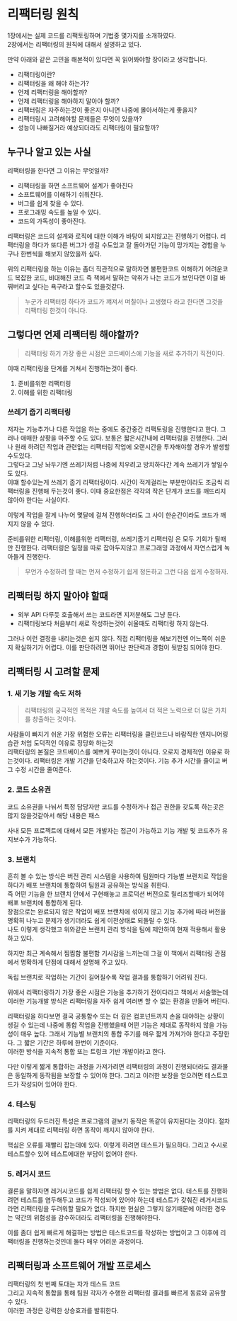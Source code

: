 # 리팩터링 원칙

1장에서는 실제 코드를 리팩토링하며 기법중 몇가지를 소개하였다.  
2장에서는 리팩터링의 원칙에 대해서 설명하고 있다.
  
만약 아래와 같은 고민을 해본적이 있다면 꼭 읽어봐야할 장이라고 생각합니다.  
- 리팩터링이란?
- 리팩터링을 왜 해야 하는가?
- 언제 리팩터링을 해야할까?
- 언제 리팩터링을 해야하지 말아야 할까?
- 리팩터링은 자주하는것이 좋은지 아니면 나중에 몰아서하는게 좋을지?
- 리팩터링시 고려해야할 문제들은 무엇이 있을까?
- 성능이 나빠질거라 예상되더라도 리팩터링이 필요할까?
  
## 누구나 알고 있는 사실
리팩터링을 한다면 그 이유는 무엇일까?
- 리팩터링을 하면 소프트웨어 설계가 좋아진다
- 소프트웨어를 이해하기 쉬워진다.
- 버그를 쉽게 찾을 수 있다.
- 프로그래밍 속도를 높일 수 있다.
- 코드의 가독성이 좋아진다.
  
리팩터링은 코드의 설계와 로직에 대한 이해가 바탕이 되지않고는 진행하기 어렵다. 리팩터링을 하다가 또다른 버그가 생길 수도있고 잘 돌아가던 기능이 망가지는 경험을 누구나 한번씩을 해보지 않았을까 싶다.
  
위의 리팩터링을 하는 이유는 좀더 직관적으로 말하자면 불편한코드 이해하기 어려운코드 복잡한 코드, 비대해진 코드 즉 책에서 말하는 악취가 나는 코드가 보인다면 이걸 바꿔버리고 싶다는 욕구라고 할수도 있을것같다.
  
> 누군가 리팩터링 하다가 코드가 꺠져서 며칠이나 고생했다 라고 한다면 그것을 리팩터링 한것이 아니다.
  
## 그렇다면 언제 리팩터링 해야할까?
> 리팩터링 하기 가장 좋은 시점은 코드베이스에 기능을 새로 추가하기 직전이다.
  
이때 리팩터링을 단계를 거쳐서 진행하는것이 좋다.
1. 준비를위한 리팩터링
2. 이해를 위한 리팩터링
  
### 쓰레기 줍기 리팩터링
저자는 기능추가나 다른 작업을 하는 중에도 중간중간 리팩토링을 진행한다고 한다. 그러나 애매한 상황을 마주할 수도 있다. 보통은 짧은시간내에 리팩터링을 진행한다. 그러나 원래 하려던 작업과 관련없는 리팩터링 작업에 오랜시간을 투자해야할 경우가 발생할 수도있다.  
그렇다고 그냥 놔두기엔 쓰레기처럼 나중에 치우려고 방치하다간 계속 쓰레기가 쌓일수도 있다.  
이떄 할수있는게 쓰레기 줍기 리팩터링이다. 시간이 적게걸리는 부분만이라도 조금씩 리팩터링을 진행해 두는것이 좋다. 이때 중요한점은 각각의 작은 단계가 코드를 깨뜨리지 않아야 한다는 사실이다.
  
이렇게 작업을 잘게 나누어 몇달에 걸쳐 진행하더라도 그 사이 한순간이라도 코드가 깨지지 않을 수 있다.
  
준비를위한 리팩터링, 이해를위한 리팩터링, 쓰레기줍기 리팩터링 은 모두 기회가 될때만 진행한다. 리팩터링은 일정을 따로 잡아두지않고 프로그래밍 과정에서 자연스럽게 녹아들게 진행한다.
  
> 무언가 수정하려 할 때는 먼저 수정하기 쉽게 정돈하고 그런 다음 쉽게 수정하자.
  
## 리팩터링 하지 말아야 할때
- 외부 API 다루듯 호출해서 쓰는 코드라면 지저분해도 그냥 둔다.
- 리팩터링보다 처음부터 새로 작성하는것이 쉬울때도 리팩터링 하지 않는다.
  
그러나 이런 결정을 내리는것은 쉽지 않다. 직접 리팩터링을 해보기전엔 어느쪽이 쉬운지 확실하기가 어렵다. 이를 판단하려면 뛰어난 판단력과 경험이 뒷받침 되어야 한다.

## 리팩터링 시 고려할 문제
### 1. 새 기능 개발 속도 저하
> 리팩터링의 궁극적인 목적은 개발 속도를 높여서 더 적은 노력으로 더 많은 가치를 창출하는 것이다.
  
사람들이 빠지기 쉬운 가장 위험한 오류는 리팩터링을 클린코드나 바람직한 엔지니어링 습관 처엄 도덕적인 이유로 정당화 하는것  
리팩터링의 본질은 코드베이스를 예쁘게 꾸미는것이 아니다. 오로지 경제적인 이유로 하는것이다. 리팩터링은 개발 기간을 단축하고자 하는것이다.  기능 추가 시간을 줄이고 버그 수정 시간을 줄여준다.
  
### 2.  코드 소유권
코드 소유권을 나눠서 특정 담당자만 코드를 수정하거나 접근 권한을 갖도록 하는곳은 많지 않을것같아서 해당 내용은 패스
  
사내 모든 프로젝트에 대해서 모든 개발자는 접근이 가능하고 기능 개발 및 코드추가 유지보수가 가능하다.
  
### 3. 브랜치
흔히 볼 수 있는 방식은 버전 관리 시스템을 사용하여 팀원마다 기능별 브랜치로 작업을 하다가 배포 브랜치에 통합하여 팀원과 공유하는 방식을 취한다.   
즉 어떤 기능을 한 브랜치 안에서 구현해놓고 프로덕션 버전으로 릴리즈할때가 되어야 배포 브랜치에 통합하게 된다.  
장점으로는 완료되지 않은 작업이 배포 브랜치에 섞이지 않고 기능 추가에 따라 버전을 명확히 나누고 문제가 생기더라도 쉽게 이전상태로 되돌릴 수 있다.  
나도 이렇게 생각했고 위와같은 브랜치 관리 방식을 팀에 제안하여 현재 적용해서 활용하고 있다.
  
하지만 최근 계속해서 찜찜함 불편함 기시감을 느끼는데 그걸 이 책에서 리팩터링 관점에서 명확하게 단점에 대해서 설명해 주고 있다.
  
독립 브랜치로 작업하는 기간이 길어질수록 작업 결과를 통합하기 어려워 진다.
  
위에서 리팩터링하기 가장 좋은 시점은 기능을 추가하기 전이다라고 책에서 서술했는데 이러한 기능개발 방식은 리팩터링을 자주 쉽게 여러변 할 수 없는 환경을 만들어 버린다.
  
리팩터링을 하다보면 결국 공통함수 또는 더 깊은 컴포넌트까지 손을 대야하는 상황이 생길 수 있는데 나중에 통합 작업을 진행했을때 어떤 기능은 제대로 동작하지 않을 가능성이 매우 높다. 그래서 기능별 브랜치의 통합 주기를 매우 짧게 가져가야 한다고 주장한다. 그 짧은 기간은 하루에 한번이 기준이다.  
이러한 방식을 지속적 통합 또는 트렁크 기반 개발이라고 한다.
  
다만 이렇게 짧게 통합하는 과정을 가져가려면 리팩터링의 과정이 진행되더라도 결과물은 동일하게 동작됨을 보장할 수 있어야 한다. 그리고 이러한 보장을 얻으려면 테스트코드가 작성되어 있어야 한다.
  

### 4. 테스팅
리팩터링의 두드러진 특성은 프로그램의 겉보기 동작은 똑같이 유지된다는 것이다. 절차를 지켜 제대로 리팩터링 하면 동작이 깨지지 않아야 한다.
  
핵심은 오류를 재빨리 잡는데에 있다. 이렇게 하려면 테스트가 필요하다. 그리고 수시로 테스트할수 있어 테스트에대한 부담이 없어야 한다.
  
### 5. 레거시 코드
결론을 말하자면 레거시코드를 쉽게 리팩터링 할 수 있는 방법은 없다. 테스트를 진행하려면 테스트를 염두해두고 코드가 작성되어 있어야 하는데 테스트가 갖춰진 레거시코드라면 리팩터링을 두려워할 필요가 없다. 하지만 현실은 그렇지 않기때문에 이러한 경우는 약간의 위험성을 감수하더라도 리팩터링을 진행해야한다.  
  
이를 좀더 쉽게 빠르게 해결하는 방법은 테스트코드를 작성하는 방법이고 그 이후에 리팩터링을 진행하는것인데 둘다 매우 어려운 과정이다.
  
## 리팩터링과 소프트웨어 개발 프로세스
리팩터링의 첫 번째 토대는 자가 테스트 코드  
그리고 지속적 통합을 통해 팀원 각자가 수행한 리팩터링 결과를 빠르게 동료와 공유할 수 있다.  
이러한 과정은 강력한 상승효과를 발휘한다.  

